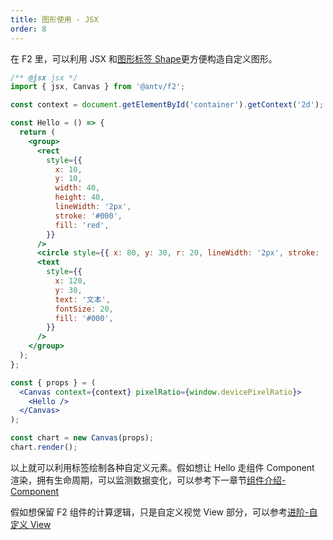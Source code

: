 ```yaml
---
title: 图形使用 - JSX
order: 8
---
```


在 F2 里，可以利用 JSX 和[图形标签 Shape](./shape.zh.md)更方便构造自定义图形。

```jsx
/** @jsx jsx */
import { jsx, Canvas } from '@antv/f2';

const context = document.getElementById('container').getContext('2d');

const Hello = () => {
  return (
    <group>
      <rect
        style={{
          x: 10,
          y: 10,
          width: 40,
          height: 40,
          lineWidth: '2px',
          stroke: '#000',
          fill: 'red',
        }}
      />
      <circle style={{ x: 80, y: 30, r: 20, lineWidth: '2px', stroke: '#000', fill: 'red' }} />
      <text
        style={{
          x: 120,
          y: 30,
          text: '文本',
          fontSize: 20,
          fill: '#000',
        }}
      />
    </group>
  );
};

const { props } = (
  <Canvas context={context} pixelRatio={window.devicePixelRatio}>
    <Hello />
  </Canvas>
);

const chart = new Canvas(props);
chart.render();
```

以上就可以利用标签绘制各种自定义元素。假如想让 Hello 走组件 Component 渲染，拥有生命周期，可以监测数据变化，可以参考下一章节[组件介绍-Component](./component.zh.md)

假如想保留 F2 组件的计算逻辑，只是自定义视觉 View 部分，可以参考[进阶-自定义 View](./advanced/custom-view.md)
